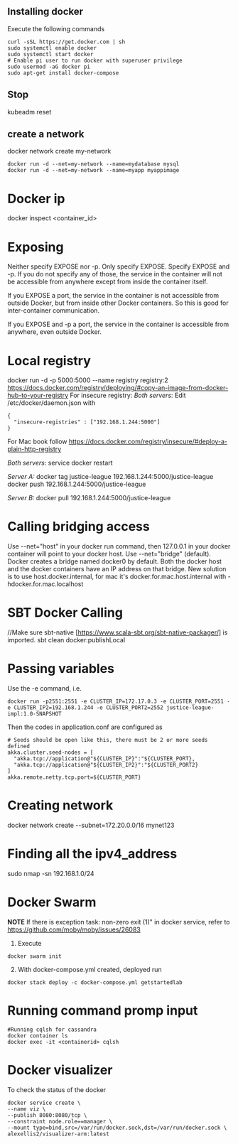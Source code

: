 ## Installing docker
Execute the following commands
```
curl -sSL https://get.docker.com | sh
sudo systemctl enable docker
sudo systemctl start docker
# Enable pi user to run docker with superuser privilege
sudo usermod -aG docker pi
sudo apt-get install docker-compose
```

## Stop
kubeadm reset

## create a  network
docker network create my-network
```
docker run -d --net=my-network --name=mydatabase mysql
docker run -d --net=my-network --name=myapp myappimage
```

# Docker ip
docker inspect <container_id>

# Exposing
Neither specify EXPOSE nor -p.
Only specify EXPOSE.
Specify EXPOSE and -p.
If you do not specify any of those, the service in the container will not be accessible from anywhere except from inside the container itself.

If you EXPOSE a port, the service in the container is not accessible from outside Docker, but from inside other Docker containers. So this is good for inter-container communication.

If you EXPOSE and -p a port, the service in the container is accessible from anywhere, even outside Docker.

# Local registry
docker run -d -p 5000:5000 --name registry registry:2
https://docs.docker.com/registry/deploying/#copy-an-image-from-docker-hub-to-your-registry
For insecure registry:
*Both servers*:
Edit /etc/docker/daemon.json with
```
{
  "insecure-registries" : ["192.168.1.244:5000"]
}
```
For Mac book follow https://docs.docker.com/registry/insecure/#deploy-a-plain-http-registry

*Both servers*:
service docker restart

*Server A:*
docker tag justice-league 192.168.1.244:5000/justice-league
docker push 192.168.1.244:5000/justice-league

*Server B:*
docker pull 192.168.1.244:5000/justice-league

# Calling bridging access
Use --net="host" in your docker run command, then 127.0.0.1 in your docker container will point to your docker host.
Use --net="bridge" (default). Docker creates a bridge named docker0 by default. Both the docker host and the docker containers have an IP address on that bridge.
New solution is to use host.docker.internal, for mac it's docker.for.mac.host.internal with -hdocker.for.mac.localhost

# SBT Docker Calling
//Make sure sbt-native [https://www.scala-sbt.org/sbt-native-packager/] is imported.
sbt clean docker:publishLocal

# Passing variables
Use the -e command, i.e.
```
docker run -p2551:2551 -e CLUSTER_IP=172.17.0.3 -e CLUSTER_PORT=2551 -e CLUSTER_IP2=192.168.1.244 -e CLUSTER_PORT2=2552 justice-league-impl:1.0-SNAPSHOT
```

Then the codes in application.conf are configured as
```
# Seeds should be open like this, there must be 2 or more seeds defined
akka.cluster.seed-nodes = [
  "akka.tcp://application@"${CLUSTER_IP}":"${CLUSTER_PORT},
  "akka.tcp://application@"${CLUSTER_IP2}":"${CLUSTER_PORT2}
]
akka.remote.netty.tcp.port=${CLUSTER_PORT}
```

# Creating network
docker network create --subnet=172.20.0.0/16 mynet123

# Finding all the ipv4_address
sudo nmap -sn 192.168.1.0/24

# Docker Swarm
**NOTE** If there is exception task: non-zero exit (1)" in docker service, refer to https://github.com/moby/moby/issues/26083
1. Execute
```
docker swarm init
```
2. With docker-compose.yml created, deployed run
```
docker stack deploy -c docker-compose.yml getstartedlab
```

# Running command promp input
```
#Running cqlsh for cassandra
docker container ls
docker exec -it <containerid> cqlsh
```

# Docker visualizer
To check the status of the docker
```
docker service create \
--name viz \
--publish 8080:8080/tcp \
--constraint node.role==manager \
--mount type=bind,src=/var/run/docker.sock,dst=/var/run/docker.sock \
alexellis2/visualizer-arm:latest
```
